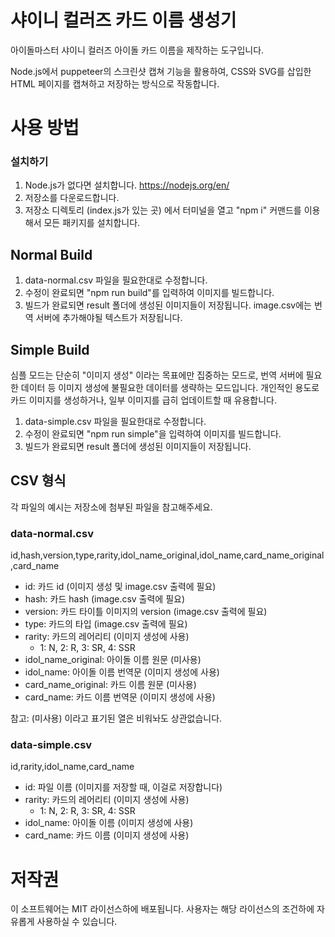 # 샤이니 컬러즈 카드 이름 생성기

아이돌마스터 샤이니 컬러즈 아이돌 카드 이름을 제작하는 도구입니다.

Node.js에서 puppeteer의 스크린샷 캡쳐 기능을 활용하여, CSS와 SVG를 삽입한 HTML 페이지를 캡쳐하고 저장하는 방식으로 작동합니다.

# 사용 방법

### 설치하기

1. Node.js가 없다면 설치합니다. https://nodejs.org/en/
1. 저장소를 다운로드합니다.
1. 저장소 디렉토리 (index.js가 있는 곳) 에서 터미널을 열고 "npm i" 커맨드를 이용해서 모든 패키지를 설치합니다.

## Normal Build

1. data-normal.csv 파일을 필요한대로 수정합니다.
1. 수정이 완료되면 "npm run build"를 입력하여 이미지를 빌드합니다.
1. 빌드가 완료되면 result 폴더에 생성된 이미지들이 저장됩니다. image.csv에는 번역 서버에 추가해야될 텍스트가 저장됩니다.

## Simple Build

심플 모드는 단순히 "이미지 생성" 이라는 목표에만 집중하는 모드로, 번역 서버에 필요한 데이터 등 이미지 생성에 불필요한 데이터를 생략하는 모드입니다.
개인적인 용도로 카드 이미지를 생성하거나, 일부 이미지를 급히 업데이트할 때 유용합니다.

1. data-simple.csv 파일을 필요한대로 수정합니다.
1. 수정이 완료되면 "npm run simple"을 입력하여 이미지를 빌드합니다.
1. 빌드가 완료되면 result 폴더에 생성된 이미지들이 저장됩니다.

## CSV 형식

각 파일의 예시는 저장소에 첨부된 파일을 참고해주세요.

### data-normal.csv

id,hash,version,type,rarity,idol_name_original,idol_name,card_name_original,card_name

-   id: 카드 id (이미지 생성 및 image.csv 출력에 필요)
-   hash: 카드 hash (image.csv 출력에 필요)
-   version: 카드 타이틀 이미지의 version (image.csv 출력에 필요)
-   type: 카드의 타입 (image.csv 출력에 필요)
-   rarity: 카드의 레어리티 (이미지 생성에 사용)
    -   1: N, 2: R, 3: SR, 4: SSR
-   idol_name_original: 아이돌 이름 원문 (미사용)
-   idol_name: 아이돌 이름 번역문 (이미지 생성에 사용)
-   card_name_original: 카드 이름 원문 (미사용)
-   card_name: 카드 이름 번역문 (이미지 생성에 사용)

참고: (미사용) 이라고 표기된 열은 비워놔도 상관없습니다.

### data-simple.csv

id,rarity,idol_name,card_name

-   id: 파일 이름 (이미지를 저장할 때, 이걸로 저장합니다)
-   rarity: 카드의 레어리티 (이미지 생성에 사용)
    -   1: N, 2: R, 3: SR, 4: SSR
-   idol_name: 아이돌 이름 (이미지 생성에 사용)
-   card_name: 카드 이름 (이미지 생성에 사용)

# 저작권

이 소프트웨어는 MIT 라이선스하에 배포됩니다. 사용자는 해당 라이선스의 조건하에 자유롭게 사용하실 수 있습니다.
